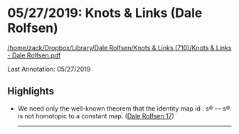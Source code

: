 # 05/27/2019: Knots & Links (Dale Rolfsen)

<a href='file:////home/zack/Dropbox/Library/Dale Rolfsen/Knots & Links (710)/Knots & Links - Dale Rolfsen.pdf' target='_blank'>/home/zack/Dropbox/Library/Dale Rolfsen/Knots & Links (710)/Knots & Links - Dale Rolfsen.pdf</a>

Last Annotation: 05/27/2019

## Highlights

- We need only the well-known theorem that the identity map id : s® — s® is not homotopic to a constant map\. (<a href="file:////home/zack/Dropbox/Library/Dale Rolfsen/Knots & Links (710)/Knots & Links - Dale Rolfsen.pdf#page=17" target="_blank">Dale Rolfsen 17</a>)<hr>

